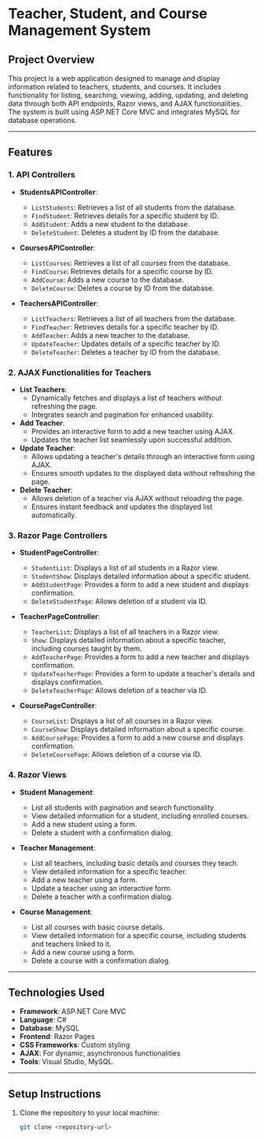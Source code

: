 # Teacher, Student, and Course Management System

## Project Overview
This project is a web application designed to manage and display information related to teachers, students, and courses. It includes functionality for listing, searching, viewing, adding, updating, and deleting data through both API endpoints, Razor views, and AJAX functionalities. The system is built using ASP.NET Core MVC and integrates MySQL for database operations.

---

## Features

### 1. API Controllers
- **StudentsAPIController**:
  - `ListStudents`: Retrieves a list of all students from the database.
  - `FindStudent`: Retrieves details for a specific student by ID.
  - `AddStudent`: Adds a new student to the database.
  - `DeleteStudent`: Deletes a student by ID from the database.

- **CoursesAPIController**:
  - `ListCourses`: Retrieves a list of all courses from the database.
  - `FindCourse`: Retrieves details for a specific course by ID.
  - `AddCourse`: Adds a new course to the database.
  - `DeleteCourse`: Deletes a course by ID from the database.

- **TeachersAPIController**:
  - `ListTeachers`: Retrieves a list of all teachers from the database.
  - `FindTeacher`: Retrieves details for a specific teacher by ID.
  - `AddTeacher`: Adds a new teacher to the database.
  - `UpdateTeacher`: Updates details of a specific teacher by ID.
  - `DeleteTeacher`: Deletes a teacher by ID from the database.

### 2. AJAX Functionalities for Teachers
- **List Teachers**:
  - Dynamically fetches and displays a list of teachers without refreshing the page.
  - Integrates search and pagination for enhanced usability.
- **Add Teacher**:
  - Provides an interactive form to add a new teacher using AJAX.
  - Updates the teacher list seamlessly upon successful addition.
- **Update Teacher**:
  - Allows updating a teacher's details through an interactive form using AJAX.
  - Ensures smooth updates to the displayed data without refreshing the page.
- **Delete Teacher**:
  - Allows deletion of a teacher via AJAX without reloading the page.
  - Ensures instant feedback and updates the displayed list automatically.

### 3. Razor Page Controllers
- **StudentPageController**:
  - `StudentList`: Displays a list of all students in a Razor view.
  - `StudentShow`: Displays detailed information about a specific student.
  - `AddStudentPage`: Provides a form to add a new student and displays confirmation.
  - `DeleteStudentPage`: Allows deletion of a student via ID.

- **TeacherPageController**:
  - `TeacherList`: Displays a list of all teachers in a Razor view.
  - `Show`: Displays detailed information about a specific teacher, including courses taught by them.
  - `AddTeacherPage`: Provides a form to add a new teacher and displays confirmation.
  - `UpdateTeacherPage`: Provides a form to update a teacher's details and displays confirmation.
  - `DeleteTeacherPage`: Allows deletion of a teacher via ID.

- **CoursePageController**:
  - `CourseList`: Displays a list of all courses in a Razor view.
  - `CourseShow`: Displays detailed information about a specific course.
  - `AddCoursePage`: Provides a form to add a new course and displays confirmation.
  - `DeleteCoursePage`: Allows deletion of a course via ID.

### 4. Razor Views
- **Student Management**:
  - List all students with pagination and search functionality.
  - View detailed information for a student, including enrolled courses.
  - Add a new student using a form.
  - Delete a student with a confirmation dialog.

- **Teacher Management**:
  - List all teachers, including basic details and courses they teach.
  - View detailed information for a specific teacher.
  - Add a new teacher using a form.
  - Update a teacher using an interactive form.
  - Delete a teacher with a confirmation dialog.

- **Course Management**:
  - List all courses with basic course details.
  - View detailed information for a specific course, including students and teachers linked to it.
  - Add a new course using a form.
  - Delete a course with a confirmation dialog.

---

## Technologies Used
- **Framework**: ASP.NET Core MVC
- **Language**: C#
- **Database**: MySQL
- **Frontend**: Razor Pages
- **CSS Frameworks**: Custom styling
- **AJAX**: For dynamic, asynchronous functionalities
- **Tools**: Visual Studio, MySQL.

---

## Setup Instructions
1. Clone the repository to your local machine:
   ```bash
   git clone <repository-url>